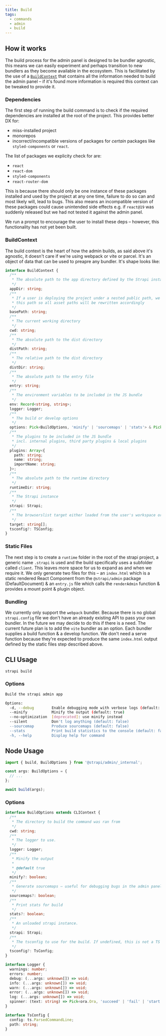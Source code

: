 ```yaml
---
title: Build
tags:
  - commands
  - admin
  - build
---
```


## How it works

The build process for the admin panel is designed to be bundler agnostic, this means we can easily experiment and perhaps transition to new bundlers as they become available in the ecosystem. This is facilitated by the use of a [`BuildContext`](#buildcontext) that contains all the information needed to build the admin panel – if it's found more information is required this context can be tweaked to provide it.

### Dependencies

The first step of running the build command is to check if the required dependencies are installed at the root of the project. This provides better DX for:

- miss-installed project
- monorepos
- incorrect/incompatible versions of packages for _certain_ packages like `styled-components` or `react`.

The list of packages we explicity check for are:

- `react`
- `react-dom`
- `styled-components`
- `react-router-dom`

This is because there should only be one instance of these packages installed and used by the project at any one time, failure to do so can and most likely will, lead to bugs. This also means an incompatible version of these packages could cause unintended side effects e.g. if `react@19` was suddenly released but we had not tested it against the admin panel.

We run a prompt to encourage the user to install these deps – however, this functionality has not yet been built.

### BuildContext

The build context is the heart of how the admin builds, as said above it's agnostic, it doesn't care if we're using webpack or vite or parcel. It's an object of data that can be used to preapre any bundler. It's shape looks like:

```ts
interface BuildContext {
  /**
   * The absolute path to the app directory defined by the Strapi instance
   */
  appDir: string;
  /**
   * If a user is deploying the project under a nested public path, we use
   * this path so all asset paths will be rewritten accordingly
   */
  basePath: string;
  /**
   * The current working directory
   */
  cwd: string;
  /**
   * The absolute path to the dist directory
   */
  distPath: string;
  /**
   * The relative path to the dist directory
   */
  distDir: string;
  /**
   * The absolute path to the entry file
   */
  entry: string;
  /**
   * The environment variables to be included in the JS bundle
   */
  env: Record<string, string>;
  logger: Logger;
  /**
   * The build or develop options
   */
  options: Pick<BuildOptions, 'minify' | 'sourcemaps' | 'stats'> & Pick<DevelopOptions, 'open'>;
  /**
   * The plugins to be included in the JS bundle
   * incl. internal plugins, third party plugins & local plugins
   */
  plugins: Array<{
    path: string;
    name: string;
    importName: string;
  }>;
  /**
   * The absolute path to the runtime directory
   */
  runtimeDir: string;
  /**
   * The Strapi instance
   */
  strapi: Strapi;
  /**
   * The browserslist target either loaded from the user's workspace or falling back to the default
   */
  target: string[];
  tsconfig?: TSConfig;
}
```

### Static Files

The next step is to create a `runtime` folder in the root of the strapi project, a generic name `.strapi` is used and the build specifically uses a subfolder called `client`. This leaves more space for us to expand as and when we require it. We only generate two files for this – an `index.html` which is a static rendered React Component from the `@strapi/admin` package (DefaultDocument) & an `entry.js` file which calls the `renderAdmin` function & provides a mount point & plugin object.

### Bundling

We currently only support the `webpack` bundler. Because there is no global `strapi.config` file we don't have an already existing API to pass your own bundler. In the future we may decide to do this if there is a need. The current future plan is to add the `vite` bundler as an option. Each bundler supplies a build function & a develop function. We don't need a serve function because they're expected to produce the same `index.html` output defined by the static files step described above.

## CLI Usage

```bash
strapi build
```

### Options

```bash
Build the strapi admin app

Options:
  -d, --debug        Enable debugging mode with verbose logs (default: false)
  --minify           Minify the output (default: true)
  --no-optimization  [deprecated]: use minify instead
  --silent           Don't log anything (default: false)
  --sourcemap        Produce sourcemaps (default: false)
  --stats            Print build statistics to the console (default: false)
  -h, --help         Display help for command
```

## Node Usage

```ts
import { build, BuildOptions } from '@strapi/admin/_internal';

const args: BuildOptions = {
  // ...
};

await build(args);
```

### Options

```ts
interface BuildOptions extends CLIContext {
  /**
   * The directory to build the command was ran from
   */
  cwd: string;
  /**
   * The logger to use.
   */
  logger: Logger;
  /**
   * Minify the output
   *
   * @default true
   */
  minify?: boolean;
  /**
   * Generate sourcemaps – useful for debugging bugs in the admin panel UI.
   */
  sourcemaps?: boolean;
  /**
   * Print stats for build
   */
  stats?: boolean;
  /**
   * An unloaded strapi instance.
   */
  strapi: Strapi;
  /**
   * The tsconfig to use for the build. If undefined, this is not a TS project.
   */
  tsconfig?: TsConfig;
}

interface Logger {
  warnings: number;
  errors: number;
  debug: (...args: unknown[]) => void;
  info: (...args: unknown[]) => void;
  warn: (...args: unknown[]) => void;
  error: (...args: unknown[]) => void;
  log: (...args: unknown[]) => void;
  spinner: (text: string) => Pick<ora.Ora, 'succeed' | 'fail' | 'start' | 'text'>;
}

interface TsConfig {
  config: ts.ParsedCommandLine;
  path: string;
}
```
